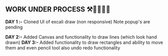 ## WORK UNDER PROCESS ⚒👨‍🏭👷‍♂️

**DAY 1 :-** Cloned UI of excali draw (non responsive) 
         Note popup's are pending
         
**DAY 2:-** Added Canvas and functionality to draw lines (which look hand drawn)
**DAY 3:-** Added functionality to draw rectangles and ability to move them and even pencil tool also undo redo functionality
